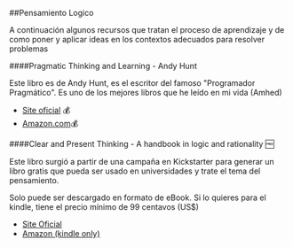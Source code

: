 ##Pensamiento Logico

A continuación algunos recursos que tratan el proceso de aprendizaje y de como
poner y aplicar ideas en los contextos adecuados para resolver problemas


####Pragmatic Thinking and Learning - Andy Hunt

Este libro es de Andy Hunt, es el escritor del famoso "Programador Pragmático". Es uno de los mejores libros que he leído en mi vida (Amhed)

* [Site oficial](http://pragprog.com/book/ahptl/pragmatic-thinking-and-learning) :moneybag:
* [Amazon.com](http://www.amazon.com/Pragmatic-Thinking-Learning-Refactor-Programmers/dp/1934356050):moneybag:


####Clear and Present Thinking - A handbook in logic and rationality :free:

Este libro surgió a partir de una campaña en Kickstarter para generar un
libro gratis que pueda ser usado en universidades y trate el tema del pensamiento.

Solo puede ser descargado en formato de eBook. Si lo quieres para el kindle, tiene
el precio mínimo de 99 centavos (US$)

* [Site Oficial](http://www.brendanmyers.net/wickedrabbit/index.php?option=com_content&view=article&id=50:cpthinking&catid=19:aboutbooks)
* [Amazon (kindle only)](http://www.amazon.com/Clear-Present-Thinking-Brendan-Myers-ebook/dp/B00CXVSG96)
